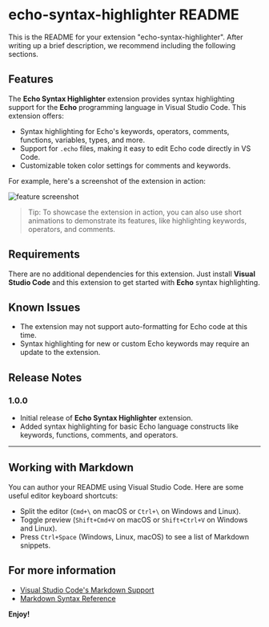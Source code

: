 # echo-syntax-highlighter README

This is the README for your extension "echo-syntax-highlighter". After writing up a brief description, we recommend including the following sections.

## Features

The **Echo Syntax Highlighter** extension provides syntax highlighting support for the **Echo** programming language in Visual Studio Code. This extension offers:

- Syntax highlighting for Echo's keywords, operators, comments, functions, variables, types, and more.
- Support for `.echo` files, making it easy to edit Echo code directly in VS Code.
- Customizable token color settings for comments and keywords.

For example, here's a screenshot of the extension in action:

![feature screenshot](images/feature-x.png)

> Tip: To showcase the extension in action, you can also use short animations to demonstrate its features, like highlighting keywords, operators, and comments.

## Requirements

There are no additional dependencies for this extension. Just install **Visual Studio Code** and this extension to get started with **Echo** syntax highlighting.

## Known Issues

- The extension may not support auto-formatting for Echo code at this time.
- Syntax highlighting for new or custom Echo keywords may require an update to the extension.

## Release Notes

### 1.0.0

- Initial release of **Echo Syntax Highlighter** extension.
- Added syntax highlighting for basic Echo language constructs like keywords, functions, comments, and operators.

---

## Working with Markdown

You can author your README using Visual Studio Code. Here are some useful editor keyboard shortcuts:

* Split the editor (`Cmd+\` on macOS or `Ctrl+\` on Windows and Linux).
* Toggle preview (`Shift+Cmd+V` on macOS or `Shift+Ctrl+V` on Windows and Linux).
* Press `Ctrl+Space` (Windows, Linux, macOS) to see a list of Markdown snippets.

## For more information

* [Visual Studio Code's Markdown Support](http://code.visualstudio.com/docs/languages/markdown)
* [Markdown Syntax Reference](https://help.github.com/articles/markdown-basics/)

**Enjoy!**
